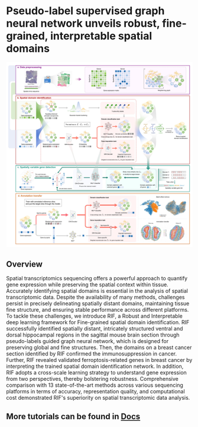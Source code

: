 # Pseudo-label supervised graph neural network unveils robust, fine-grained, interpretable spatial domains

![](https://github.com/DDDoGGie/RIF/blob/main/figures/model.png)
## Overview
Spatial transcriptomics sequencing offers a powerful approach to quantify gene expression while preserving the spatial context within tissue. Accurately identifying spatial domains is essential in the analysis of spatial transcriptomic data. Despite the availability of many methods, challenges persist in precisely delineating spatially distant domains, maintaining tissue fine structure, and ensuring stable performance across different platforms. To tackle these challenges, we introduce RIF, a Robust and Interpretable deep learning framework for Fine-grained spatial domain identification. RIF successfully identified spatially distant, intricately structured ventral and dorsal hippocampal regions in the sagittal mouse brain section through pseudo-labels guided graph neural network, which is designed for preserving global and fine structures. Then, the domains on a breast cancer section identified by RIF confirmed the immunosuppression in cancer. Further, RIF revealed validated ferroptosis-related genes in breast cancer by interpreting the trained spatial domain identification network. In addition, RIF adopts a cross-scale learning strategy to understand gene expression from two perspectives, thereby bolstering robustness. Comprehensive comparison with 13 state-of-the-art methods across various sequencing platforms in terms of accuracy, representation quality, and computational cost demonstrated RIF's superiority on spatial transcriptomic data analysis.

## More tutorials can be found in [Docs](https://dddoggie.github.io/RIF/)
